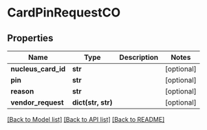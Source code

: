 # CardPinRequestCO

## Properties
Name | Type | Description | Notes
------------ | ------------- | ------------- | -------------
**nucleus_card_id** | **str** |  | [optional] 
**pin** | **str** |  | [optional] 
**reason** | **str** |  | [optional] 
**vendor_request** | **dict(str, str)** |  | [optional] 

[[Back to Model list]](../README.md#documentation-for-models) [[Back to API list]](../README.md#documentation-for-api-endpoints) [[Back to README]](../README.md)


